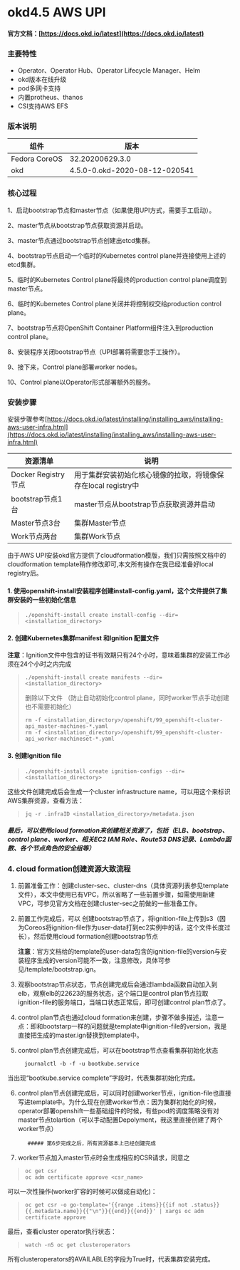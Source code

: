 # okd4.5 AWS UPI
#### 官方文档：[https://docs.okd.io/latest](https://docs.okd.io/latest)

### 主要特性 ###
* Operator、Operator Hub、Operator Lifecycle Manager、Helm
* okd版本在线升级
* pod多网卡支持
* 内置protheus、thanos
* CSI支持AWS EFS


### 版本说明 ###
| 组件 | 版本 |
|--|--|
|Fedora CoreOS | 32.20200629.3.0 |
|okd| 4.5.0-0.okd-2020-08-12-020541 |




### 核心过程

1、启动bootstrap节点和master节点（如果使用UPI方式，需要手工启动）。

2、master节点从bootstrap节点获取资源并启动。

3、master节点通过bootstrap节点创建出etcd集群。

4、bootstrap节点启动一个临时的Kubernetes control plane并连接使用上述的etcd集群。

5、临时的Kubernetes Control plane将最终的production control plane调度到master节点。

6、临时的Kubernetes Control plane关闭并将控制权交给production control plane。

7、bootstrap节点将OpenShift Container Platform组件注入到production control plane。

8、安装程序关闭bootstrap节点（UPI部署将需要您手工操作）。

9、接下来，Control plane部署worker nodes。

10、Control plane以Operator形式部署额外的服务。

### 安装步骤 ###
安装步骤参考[https://docs.okd.io/latest/installing/installing_aws/installing-aws-user-infra.html](https://docs.okd.io/latest/installing/installing_aws/installing-aws-user-infra.html)

| 资源清单 | 说明 |
|--|--|
| Docker Registry节点 |  用于集群安装初始化核心镜像的拉取，将镜像保存在local registry中|
| bootstrap节点1台 | master节点从bootstrap节点获取资源并启动
| Master节点3台 | 集群Master节点 |
| Work节点两台 |  集群Work节点|

由于AWS UPI安装okd官方提供了cloudformation模版，我们只需按照文档中的cloudformation template稍作修改即可,本文所有操作在我已经准备好local registry后。

#### 1. 使用openshift-install安装程序创建install-config.yaml，这个文件提供了集群安装的一些初始化信息
 
>     ./openshift-install create install-config --dir=<installation_directory> 

####  2. 创建Kubernetes集群manifest 和Ignition 配置文件
 **注意**：Ignition文件中包含的证书有效期只有24个小时，意味着集群的安装工作必须在24个小时之内完成
 
>     ./openshift-install create manifests --dir=<installation_directory>
>    删除以下文件 （防止自动初始化control plane，同时worker节点手动创建也不需要初始化）
>    
>     rm -f <installation_directory>/openshift/99_openshift-cluster-api_master-machines-*.yaml
>     rm -f <installation_directory>/openshift/99_openshift-cluster-api_worker-machineset-*.yaml


####  3. 创建Ignition file

>     ./openshift-install create ignition-configs --dir=<installation_directory> 
        
这些文件创建完成后会生成一个cluster  infrastructure name，可以用这个来标识AWS集群资源，查看方法：
     
>     jq -r .infraID <installation_directory>/metadata.json 

##### 最后，可以使用cloud formation来创建相关资源了，包括（ELB、bootstrap、control plane、worker、相关EC2  IAM Role、Route53 DNS记录、Lambda函数、各个节点角色的安全组等）

### 4. cloud formation创建资源大致流程

1. 前置准备工作：创建cluster-sec、cluster-dns（具体资源列表参见template文件），本文中使用已有VPC，所以省略了一些前置步骤，如需使用新建VPC，可参见官方文档在创建cluster-sec之前做的一些准备工作。
 
2. 前置工作完成后，可以 创建bootstrap节点了，将ignition-file上传到s3（因为Coreos将ignition-file作为user-data打到ec2实例中的话，这个文件长度过长），然后使用cloud formation创建bootstrap节点
 
    **注意**：官方文档给的template的user-data包含的ignition-file的version与安装程序生成的version可能不一致，注意修改，具体可参见/template/bootstrap.ign。

3. 观察bootstrap节点状态，节点创建完成后会通过lambda函数自动加入到elb，观察elb的22623的服务状态，这个端口是control plan节点拉取ignition-file的服务端口，当端口状态正常后，即可创建control plan节点了。

4. control plan节点也通过cloud formation来创建，步骤不做多描述，注意一点：即和bootstarp一样的问题就是template中ignition-file的version，我是直接把生成的master.ign替换到template中。

5. control plan节点创建完成后，可以在bootstrap节点查看集群初始化状态

         journalctl -b -f -u bootkube.service
当出现“bootkube.service complete”字段时，代表集群初始化完成。


6. control plan节点创建完成后，可以同时创建worker节点，ignition-file也直接写进template中。为什么现在创建worker节点：因为集群初始化的时候，operator部署openshift一些基础组件的时候，有些pod的调度策略没有对master节点tolartion（可以手动配置Depolyment，我这里直接创建了两个worker节点）

          ##### 第6步完成之后，所有资源基本上已经创建完成

7. worker节点加入master节点时会生成相应的CSR请求，同意之

>     oc get csr
>     oc adm certificate approve <csr_name>
可以一次性操作(worker扩容的时候可以做成自动化)：

>     oc get csr -o go-template='{{range .items}}{{if not .status}}{{.metadata.name}}{{"\n"}}{{end}}{{end}}' | xargs oc adm certificate approve
最后，查看cluster operator执行状态：
>     watch -n5 oc get clusteroperators
所有clusteroperators的AVAILABLE的字段为True时，代表集群安装完成。

